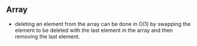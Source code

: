 ## Array
- deleting an element from the array can be done in O(1) by swapping the element to be deleted with the last element in the array and then removing the last element.